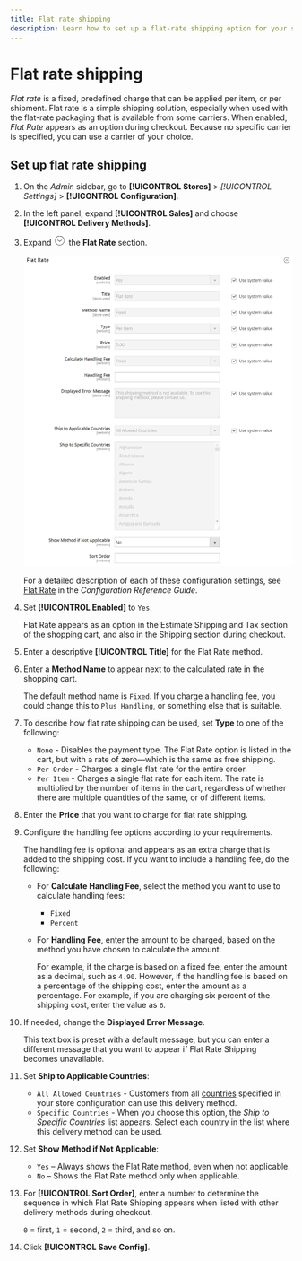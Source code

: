 ```yaml
---
title: Flat rate shipping
description: Learn how to set up a flat-rate shipping option for your store.
---
```

# Flat rate shipping

_Flat rate_ is a fixed, predefined charge that can be applied per item, or per shipment. Flat rate is a simple shipping solution, especially when used with the flat-rate packaging that is available from some carriers. When enabled, _Flat Rate_ appears as an option during checkout. Because no specific carrier is specified, you can use a carrier of your choice.

## Set up flat rate shipping

1. On the _Admin_ sidebar, go to **[!UICONTROL Stores]** > _[!UICONTROL Settings]_ > **[!UICONTROL Configuration]**.

1. In the left panel, expand **[!UICONTROL Sales]** and choose **[!UICONTROL Delivery Methods]**.

1. Expand ![Expansion selector](../assets/icon-display-expand.png) the **Flat Rate** section.

   ![Flat Rate](../configuration-reference/sales/assets/delivery-methods-flat-rate.png)<!-- zoom -->

   For a detailed description of each of these configuration settings, see [Flat Rate](https://docs.magento.com/user-guide/configuration/sales/delivery-methods.html#flat-rate) in the _Configuration Reference Guide_.

1. Set **[!UICONTROL Enabled]** to `Yes`.

   Flat Rate appears as an option in the Estimate Shipping and Tax section of the shopping cart, and also in the Shipping section during checkout.

1. Enter a descriptive **[!UICONTROL Title]** for the Flat Rate method.

1. Enter a **Method Name** to appear next to the calculated rate in the shopping cart.

   The default method name is `Fixed`. If you charge a handling fee, you could change this to `Plus Handling`, or something else that is suitable.

1. To describe how flat rate shipping can be used, set **Type** to one of the following:

   - `None` - Disables the payment type. The Flat Rate option is listed in the cart, but with a rate of zero—which is the same as free shipping.
   - `Per Order` - Charges a single flat rate for the entire order.
   - `Per Item` - Charges a single flat rate for each item. The rate is multiplied by the number of items in the cart, regardless of whether there are multiple quantities of the same, or of different items.

1. Enter the **Price** that you want to charge for flat rate shipping.

1. Configure the handling fee options according to your requirements.

   The handling fee is optional and appears as an extra charge that is added to the shipping cost. If you want to include a handling fee, do the following:

   - For **Calculate Handling Fee**, select the method you want to use to calculate handling fees:

      - `Fixed`
      - `Percent`

   - For **Handling Fee**, enter the amount to be charged, based on the method you have chosen to calculate the amount.

      For example, if the charge is based on a fixed fee, enter the amount as a decimal, such as `4.90`. However, if the handling fee is based on a percentage of the shipping cost, enter the amount as a percentage. For example, if you are charging six percent of the shipping cost, enter the value as `6`.

1. If needed, change the **Displayed Error Message**.

   This text box is preset with a default message, but you can enter a different message that you want to appear if Flat Rate Shipping becomes unavailable.

1. Set **Ship to Applicable Countries**:

   - `All Allowed Countries` - Customers from all [countries](../getting-started/store-details.md#country-options) specified in your store configuration can use this delivery method.
   - `Specific Countries` - When you choose this option, the _Ship to Specific Countries_ list appears. Select each country in the list where this delivery method can be used.

1. Set **Show Method if Not Applicable**:

   - `Yes` – Always shows the Flat Rate method, even when not applicable.
   - `No` – Shows the Flat Rate method only when applicable.

1. For **[!UICONTROL Sort Order]**, enter a number to determine the sequence in which Flat Rate Shipping appears when listed with other delivery methods during checkout.

   `0` = first, `1` = second, `2` = third, and so on.

1. Click **[!UICONTROL Save Config]**.
